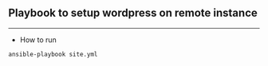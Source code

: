 ## Playbook to setup wordpress on remote instance
---
- How to run
```
ansible-playbook site.yml
```
